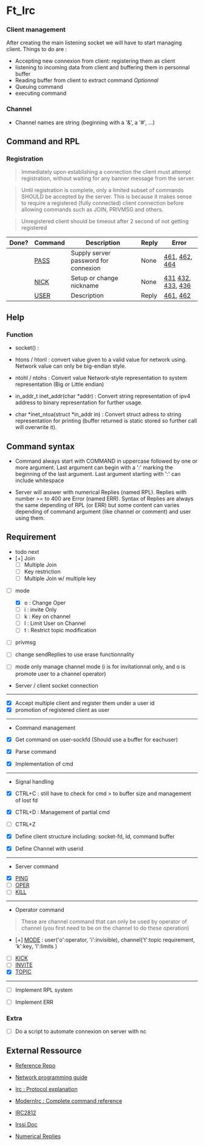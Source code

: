 # Ft_Irc


### Client management

After creating the main listening socket we will have to start managing client.
Things to do are :

- Accepting new connexion from client: registering them as client
- listening to incoming data from client and buffering them in personnal buffer
- Reading buffer from client to extract command *Optionnal*
- Queuing command
- executing command
### Channel
- Channel names are string (beginning with a '&', a '#', ...)

## Command and RPL

### Registration

> Immediately upon establishing a connection the client must attempt registration, without waiting for any banner message from the server.

> Until registration is complete, only a limited subset of commands SHOULD be accepted by the server. This is because it makes sense to require a registered (fully connected) client connection before allowing commands such as JOIN, PRIVMSG and others.

> Unregistered client should be timeout after 2 second of not getting registered


|Done?| Command | Description			       | Reply | Error |
|-----|---------|--------------------------------------|-------|-------|
|     | [PASS](https://modern.ircdocs.horse/#pass-message)    | Supply server password for connexion | None | [461](https://modern.ircdocs.horse/#errneedmoreparams-461), [462](https://modern.ircdocs.horse/#erralreadyregistered-462), [464](https://modern.ircdocs.horse/#errpasswdmismatch-464) |
|     | [NICK](https://modern.ircdocs.horse/#nick-message)    | Setup or change nickname 	       | None  | [431](https://modern.ircdocs.horse/#errnonicknamegiven-431) [432](https://modern.ircdocs.horse/#errerroneusnickname-432), [433](https://modern.ircdocs.horse/#errnicknameinuse-433), [436](https://modern.ircdocs.horse/#errnickcollision-436) |
|     | [USER](https://modern.ircdocs.horse/#user-message)    | Description 			       | Reply | [461](https://modern.ircdocs.horse/#errneedmoreparams-461), [462](https://modern.ircdocs.horse/#erralreadyregistered-462) |


## Help

### Function

- socket() :

- htons / htonl : convert value given to a valid value for network using. Network value can only be big-endian style.
- ntohl / ntohs : Convert value Network-style representation to system representation (Big or Little endian)

- in_addr_t inet_addr(char \*addr) : Convert string representation of ipv4 address to binary representation for further usage.
- char \*inet_ntoa(struct \*in_addr in) : Convert struct adress to string representation for printing (buffer returned is static stored so further call will overwrite it).


## Command syntax

- Command always start with COMMAND in uppercase followed by one or more argument. Last argument can begin with a ':' marking the beginning of the last argument. Last argument starting with ':' can include whitespace

- Server will answer with numerical Replies (named RPL). Replies with number >= to 400 are Error (named ERR). Syntax of Replies are always the same depending of RPL (or ERR) but some content can varies depending of command argument (like channel or comment) and user using them.

## Requirement

- todo next
 - [+] Join
	- [ ] Multiple Join
	- [ ] Key restriction
	- [ ] Multiple Join w/ multiple key
 - [ ] mode
	- [x] o : Change Oper 
	- [ ] i : invite Only 
	- [ ] k : Key on channel
	- [ ] l : Limit User on Channel
	- [ ] t : Restrict topic modification
 - [ ] privmsg

- [ ] change sendReplies to use erase functionnality


- [ ] mode only manage channel mode (i is for invitationnal only, and o is promote user to a channel operator)


- Server / client socket connection

---
 - [x] Accept multiple client and register them under a user id
 - [x] promotion of registered client as user

---
- Command management

 - [x] Get command on user-sockfd (Should use a buffer for eachuser)
 - [x] Parse command
 - [x] Implementation of cmd
  

---
- Signal handling

 - [x] CTRL+C : still have to check for cmd > to buffer size and management of lost fd
 - [x] CTRL+D : Management of partial cmd
 - [ ] CTRL+Z

- [x] Define client structure including: socket-fd, Id, command buffer
- [x] Define Channel with userid

---
- Server command

 - [x]  [PING](https://modern.ircdocs.horse/#ping-message)
 - [ ]  [OPER](https://modern.ircdocs.horse/#oper-message)
 - [ ]  [KILL](https://modern.ircdocs.horse/#kill-message) 

---
- Operator command

> These are channel command that can only be used by operator of channel (you first need to be on the channel to do these operation)
 - [+]  [MODE](https://modern.ircdocs.horse/#mode-message) : user('o':operator, 'i':invisible), channel('t':topic requirement, 'k':key, 'l':limits )
 - [ ]  [KICK](https://modern.ircdocs.horse/#kick-message)
 - [ ]  [INVITE](https://modern.ircdocs.horse/#invite-message)
 - [x]  [TOPIC](https://modern.ircdocs.horse/#topic-message)
 
---

- [ ] Implement RPL system
 - [ ] Implement ERR


### Extra

- [ ] Do a script to automate connexion on server with nc

## External Ressource

- [Reference Repo](https://github.com/marineks/Ft_irc)

- [Network programming guide](https://beej.us/guide/bgnet/pdf/bgnet_a4_c_1.pdf)

- [Irc : Protocol explanation](http://chi.cs.uchicago.edu/chirc/irc.html)

- [ModernIrc : Complete command reference](https://modern.ircdocs.horse/)

- [IRC2812](https://www.tech-invite.com/y25/tinv-ietf-rfc-2812.html) 

- [Irssi Doc](https://irssi.org/New-users/)

- [Numerical Replies](https://github.com/marineks/Ft_irc/blob/main/includes/Numerical_replies.hpp)
